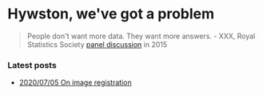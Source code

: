 # Hywston, we've got a problem

> People don't want more data. They want more answers. - XXX, Royal Statistics Society [panel discussion](https://www.youtube.com/watch?v=C1zMUjHOLr4) in 2015  

### Latest posts
* [2020/07/05 On image registration](/blog_posts/20200705_on_image_registration.md)
